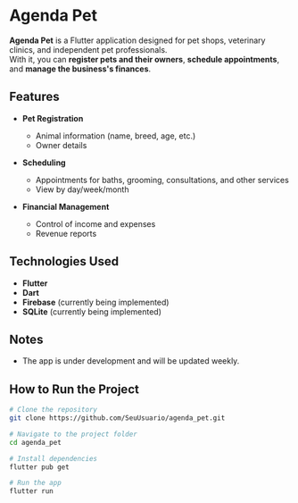 # Agenda Pet

**Agenda Pet** is a Flutter application designed for pet shops, veterinary clinics, and independent pet professionals.  
With it, you can **register pets and their owners**, **schedule appointments**, and **manage the business's finances**.

## Features

- **Pet Registration**
  - Animal information (name, breed, age, etc.)
  - Owner details

- **Scheduling**
  - Appointments for baths, grooming, consultations, and other services
  - View by day/week/month

- **Financial Management**
  - Control of income and expenses
  - Revenue reports

## Technologies Used

- **Flutter**
- **Dart**
- **Firebase** (currently being implemented)
- **SQLite** (currently being implemented)

## Notes
- The app is under development and will be updated weekly.

## How to Run the Project

```bash
# Clone the repository
git clone https://github.com/SeuUsuario/agenda_pet.git

# Navigate to the project folder
cd agenda_pet

# Install dependencies
flutter pub get

# Run the app
flutter run
